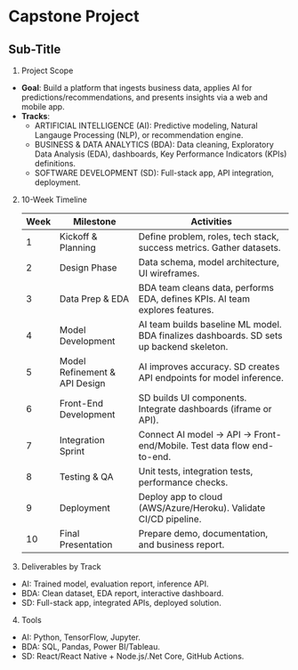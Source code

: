 # Capstone Project

## Sub-Title
1. Project Scope
- **Goal**: Build a platform that ingests business data, applies AI for predictions/recommendations, and presents insights via a web and mobile app.
- **Tracks**:
  - ARTIFICIAL INTELLIGENCE (AI): Predictive modeling, Natural Langauge Processing (NLP), or recommendation engine.
  - BUSINESS & DATA ANALYTICS (BDA): Data cleaning, Exploratory Data Analysis (EDA), dashboards, Key Performance Indicators (KPIs) definitions.
  - SOFTWARE DEVELOPMENT (SD): Full-stack app, API integration, deployment.

2. 10-Week Timeline
   
    | Week | Milestone                     | Activities                                                                               |
    | ---- | ----------------------------- | ---------------------------------------------------------------------------------------- |
    | 1    | Kickoff & Planning            | Define problem, roles, tech stack, success metrics. Gather datasets.                     |
    | 2    | Design Phase                  | Data schema, model architecture, UI wireframes.                                          |
    | 3    | Data Prep & EDA               | BDA team cleans data, performs EDA, defines KPIs. AI team explores features.             |
    | 4    | Model Development             | AI team builds baseline ML model. BDA finalizes dashboards. SD sets up backend skeleton. |
    | 5    | Model Refinement & API Design | AI improves accuracy. SD creates API endpoints for model inference.                      |
    | 6    | Front-End Development         | SD builds UI components. Integrate dashboards (iframe or API).                           |
    | 7    | Integration Sprint            | Connect AI model → API → Front-end/Mobile. Test data flow end-to-end.                    |
    | 8    | Testing & QA                  | Unit tests, integration tests, performance checks.                                       |
    | 9    | Deployment                    | Deploy app to cloud (AWS/Azure/Heroku). Validate CI/CD pipeline.                         |
    | 10   | Final Presentation            | Prepare demo, documentation, and business report.                                        |

3. Deliverables by Track

- AI: Trained model, evaluation report, inference API.
- BDA: Clean dataset, EDA report, interactive dashboard.
- SD: Full-stack app, integrated APIs, deployed solution.


4. Tools

- AI: Python, TensorFlow, Jupyter.
- BDA: SQL, Pandas, Power BI/Tableau.
- SD: React/React Native + Node.js/.Net Core, GitHub Actions.
